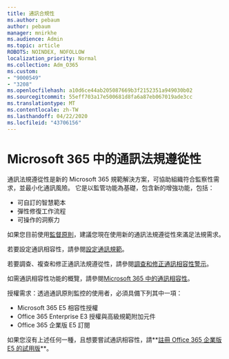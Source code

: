 ```yaml
---
title: 通訊合規性
ms.author: pebaum
author: pebaum
manager: mnirkhe
ms.audience: Admin
ms.topic: article
ROBOTS: NOINDEX, NOFOLLOW
localization_priority: Normal
ms.collection: Adm_O365
ms.custom:
- "9000549"
- "3208"
ms.openlocfilehash: a10d6ce44ab205087669b3f2152351a949030b02
ms.sourcegitcommit: 55eff703a17e500681d8fa6a87eb067019ade3cc
ms.translationtype: MT
ms.contentlocale: zh-TW
ms.lasthandoff: 04/22/2020
ms.locfileid: "43706156"
---
```

# <a name="communication-compliance-in-microsoft-365"></a>Microsoft 365 中的通訊法規遵從性

通訊法規遵從性是新的 Microsoft 365 規範解決方案，可協助組織符合監察性需求，並最小化通訊風險。 它是以監管功能為基礎，包含新的增強功能，包括：

- 可自訂的智慧範本
- 彈性修復工作流程
- 可操作的洞察力

如果您目前使用[監督原則](https://docs.microsoft.com/microsoft-365/compliance/supervision-policies)，建議您現在使用新的通訊法規遵從性來滿足法規需求。

若要設定通訊相容性，請參閱[設定通訊規範](https://docs.microsoft.com/microsoft-365/compliance/communication-compliance-configure)。

若要調查、複查和修正通訊法規遵從性，請參閱[調查和修正通訊相容性警示](https://docs.microsoft.com/microsoft-365/compliance/communication-compliance-investigate-remediate)。

如需通訊相容性功能的概覽，請參閱[Microsoft 365 中的通訊相容性](https://docs.microsoft.com/microsoft-365/compliance/communication-compliance)。

授權需求：透過通訊原則監控的使用者，必須具備下列其中一項：

- Microsoft 365 E5 相容性授權
- Office 365 Enterprise E3 授權與高級規範附加元件
- Office 365 企業版 E5 訂閱

如果您沒有上述任何一種，且想要嘗試通訊相容性，請**[註冊 Office 365 企業版 E5 的試用版](https://go.microsoft.com/fwlink/p/?LinkID=698279)**。